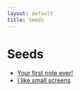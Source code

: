 ```yaml
---
layout: default
title: Seeds
---
```


# Seeds

* [Your first note ever!](first-post.md)
* [I like small screens](second-post.md)
